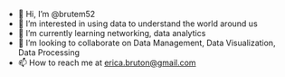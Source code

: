 - 👋 Hi, I’m @brutem52
- 👀 I’m interested in using data to understand the world around us
- 🌱 I’m currently learning networking, data analytics
- 💞️ I’m looking to collaborate on Data Management, Data Visualization, Data Processing
- 📫 How to reach me at erica.bruton@gmail.com

<!---
brutem52/brutem52 is a ✨ special ✨ repository because its `README.md` (this file) appears on your GitHub profile.
You can click the Preview link to take a look at your changes.
--->
